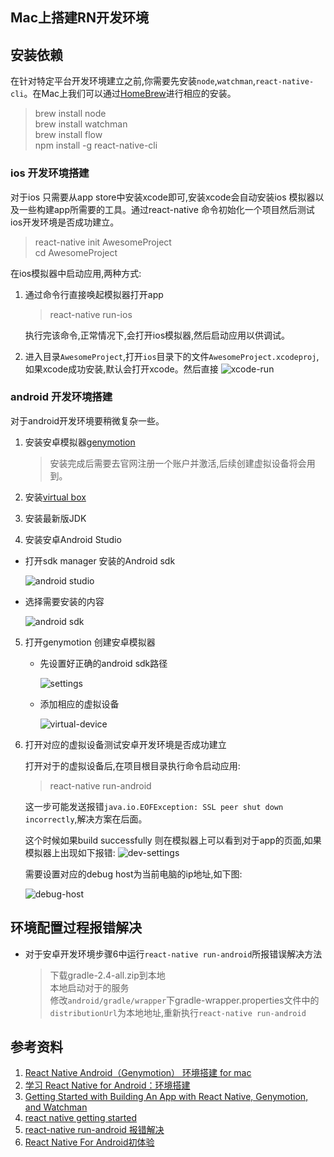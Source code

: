 ## Mac上搭建RN开发环境

## 安装依赖 
在针对特定平台开发环境建立之前,你需要先安装``node``,``watchman``,``react-native-cli``。在Mac上我们可以通过[HomeBrew](https://brew.sh/)进行相应的安装。
> brew install node <br />
> brew install watchman <br />
> brew install flow <br />
> npm install -g react-native-cli

### ios 开发环境搭建
对于ios 只需要从app store中安装xcode即可,安装xcode会自动安装ios 模拟器以及一些构建app所需要的工具。通过react-native 命令初始化一个项目然后测试ios开发环境是否成功建立。

> react-native init AwesomeProject <br />
> cd AwesomeProject

在ios模拟器中启动应用,两种方式:
1. 通过命令行直接唤起模拟器打开app

    >  react-native run-ios
    
    执行完该命令,正常情况下,会打开ios模拟器,然后启动应用以供调试。

2. 进入目录``AwesomeProject``,打开``ios``目录下的文件``AwesomeProject.xcodeproj``,如果xcode成功安装,默认会打开xcode。然后直接
![xcode-run](http://rainypin.qiniudn.com/git_imgs/xcode-run.png)

### android 开发环境搭建 

对于android开发环境要稍微复杂一些。

1. 安装安卓模拟器[genymotion](https://www.genymotion.com/download/)
   > 安装完成后需要去官网注册一个账户并激活,后续创建虚拟设备将会用到。
2. 安装[virtual box](http://rj.baidu.com/soft/detail/25850.html?ald)

3. 安装最新版JDK

4. 安装安卓Android Studio 
* 打开sdk manager 安装的Android sdk
  
  ![android studio](http://rainypin.qiniudn.com/git_imgs/android-studio.png)
  
* 选择需要安装的内容

  ![android sdk](http://rainypin.qiniudn.com/git_imgs/android-sdk.png)
  
5. 打开genymotion 创建安卓模拟器

    * 先设置好正确的android sdk路径 
    
        ![settings](http://rainypin.qiniudn.com/git_imgs/settings.png)
    
    * 添加相应的虚拟设备
    
        ![virtual-device](http://rainypin.qiniudn.com/git_imgs/virtual-device.png)
    
6. 打开对应的虚拟设备测试安卓开发环境是否成功建立

    打开对于的虚拟设备后,在项目根目录执行命令启动应用:
    > react-native run-android 
    
    这一步可能发送报错``java.io.EOFException: SSL peer shut down incorrectly``,解决方案在后面。
    
    这个时候如果build successfully 则在模拟器上可以看到对于app的页面,如果模拟器上出现如下报错:
    ![dev-settings](http://rainypin.qiniudn.com/git_imgs/dev-settings.png)
    
    需要设置对应的debug host为当前电脑的ip地址,如下图:
    
    ![debug-host](http://rainypin.qiniudn.com/git_imgs/debug-host.png)
    
 
## 环境配置过程报错解决
 
 * 对于安卓开发环境步骤6中运行``react-native run-android``所报错误解决方法
    > 下载gradle-2.4-all.zip到本地 <br />
      本地启动对于的服务 <br />
      修改``android/gradle/wrapper``下gradle-wrapper.properties文件中的``distributionUrl``为本地地址,重新执行``react-native run-android``
      
## 参考资料

1. [React Native Android（Genymotion） 环境搭建 for mac](http://www.jianshu.com/p/38cb29cdb77d)
2. [学习 React Native for Android：环境搭建](http://hahack.com/codes/learn-react-native-for-android-01/)
3. [Getting Started with Building An App with React Native, Genymotion, and Watchman](http://amiraanuar.com/step-by-step-guide-to-building-an-android-app-using-react-native-and-genymotion/)
4. [react native getting started](https://facebook.github.io/react-native/releases/next/docs/getting-started.html)
5. [react-native run-android 报错解决](http://bbs.reactnative.cn/topic/310/react-native-run-android-%E6%8A%A5%E9%94%99-java-io-eofexception-ssl-peer-shut-down-incorrectly)
6. [React Native For Android初体验](http://www.jianshu.com/p/847a54e0c385)